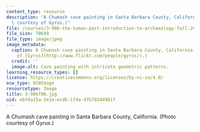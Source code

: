 ```yaml
---
content_type: resource
description: "A Chumash cave painting in Santa Barbara County, California.\r\n(Photo\
  \ courtesy of Gyrus.)"
file: /courses/3-986-the-human-past-introduction-to-archaeology-fall-2006/ebfda15a2e1eecdb1f4a47b70244981f_3-986f06.jpg
file_size: 70649
file_type: image/jpeg
image_metadata:
  caption: A Chumash cave painting in Santa Barbara County, California. (Photo courtesy
    of [Gyrus](http://www.flickr.com/people/gyrus/).)
  credit: ''
  image-alt: Cave painting with intricate geometric patterns.
learning_resource_types: []
license: https://creativecommons.org/licenses/by-nc-sa/4.0/
ocw_type: OCWImage
resourcetype: Image
title: 3-986f06.jpg
uid: ebfda15a-2e1e-ecdb-1f4a-47b70244981f
---
```

A Chumash cave painting in Santa Barbara County, California.
(Photo courtesy of Gyrus.)